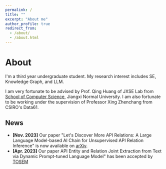 ```yaml
---
permalink: /
title: ""
excerpt: "About me"
author_profile: true
redirect_from: 
  - /about/
  - /about.html
---
```

# <i class="fa fa-book fa-fw"></i>  About #

I'm a third year undergraduate student. My research interest includes SE, Knowledge Graph, and LLM.

I am very fortunate to be advised by Prof. Qing Huang of JXSE Lab from [School of Computer Science](https://jxselab.com/), Jiangxi Normal University. I am also fortunate to be working under the supervision of Professor Xing Zhenchang from CSIRO's Data61.

## <i class="fa fa-fw fa-rss "></i> News ##

<ul style="width: auto; height: 300px; overflow: auto">

  <li> <b> [Nov. 2023]</b> Our paper "Let's Discover More API Relations: A Large Language Model-based AI Chain for Unsupervised API Relation Inference" is now available on <a href="https://arxiv.org/pdf/2311.01266.pdf"> arXiv</a>.</li>
    
  <li> <b> [Apr. 2023]</b> Our paper API Entity and Relation Joint Extraction from Text via Dynamic Prompt-tuned Language Model" has been accepted by <a href="https://dl.acm.org/doi/10.1145/3607188">TOSEM</a> </li>
  
</ul>  

<script type="text/javascript" id="clustrmaps" src="//clustrmaps.com/map_v2.js?d=M_H6ImK1gwcN-H51BmQwXEz9yt4TivhZi-N9v5sFWIk&cl=ffffff&w=a"></script>


